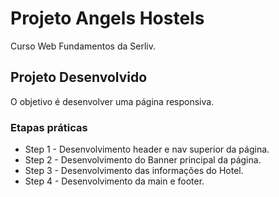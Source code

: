 # Projeto Angels Hostels

Curso Web Fundamentos da Serliv. 

## Projeto Desenvolvido

O objetivo é desenvolver uma página responsiva. 
   


### Etapas práticas
<ul>

<li>Step 1 - Desenvolvimento header e nav superior da página.</li>
<li>Step 2 - Desenvolvimento do Banner principal da página.</li>
<li>Step 3 - Desenvolvimento das informações do Hotel.</li>
<li>Step 4 - Desenvolvimento da main e footer.</li>


</ul>



